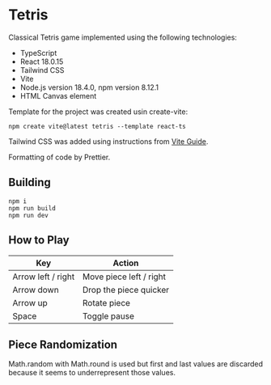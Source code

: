 # Tetris

Classical Tetris game implemented using the following technologies:

- TypeScript
- React 18.0.15
- Tailwind CSS
- Vite
- Node.js version 18.4.0, npm version 8.12.1
- HTML Canvas element

Template for the project was created usin create-vite:

    npm create vite@latest tetris --template react-ts

Tailwind CSS was added using instructions from [Vite Guide](https://tailwindcss.com/docs/guides/vite).

Formatting of code by Prettier.

## Building

    npm i
    npm run build
    npm run dev

## How to Play
| Key | Action |
| ----------- | ----------- |
| Arrow left / right | Move piece left / right |
| Arrow down | Drop the piece quicker |
| Arrow up | Rotate piece |
| Space | Toggle pause |

## Piece Randomization

Math.random with Math.round is used but first and last values are discarded because it seems to underrepresent those values.
